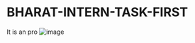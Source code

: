 # BHARAT-INTERN-TASK-FIRST
 It is an pro
![image](https://github.com/Wellick0000/project_management_tool_v2.1/assets/65511405/5eefd98a-1026-485b-a230-842d8d906d40)
